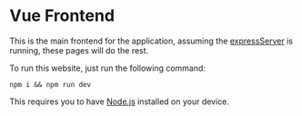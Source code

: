# Vue Frontend

This is the main frontend for the application, assuming the [expressServer](../backend/) is running, these pages will do the rest.

To run this website, just run the following command:

```
npm i && npm run dev
```

This requires you to have [Node.js](https://nodejs.org/en) installed on your device.